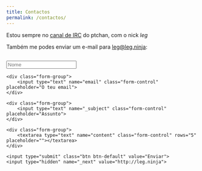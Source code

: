 ```yaml
---
title: Contactos
permalink: /contactos/
---
```


Estou sempre no [canal de IRC](/irc/) do ptchan, com o nick _leg_

Também me podes enviar um e-mail para [leg@leg.ninja](mailto:leg@leg.ninja):

<form action="https://formspree.io/leg@leg.ninja" method="POST" style="margin-top: 2em">
	<div class="form-group">
	    <input type="text" name="name" class="form-control" placeholder="Nome">
	</div>

	<div class="form-group">
	    <input type="text" name="email" class="form-control" placeholder="O teu email">
	</div>

	<div class="form-group">
	    <input type="text" name="_subject" class="form-control" placeholder="Assunto">
	</div>

	<div class="form-group">
	    <textarea type="text" name="content" class="form-control" rows="5" placeholder=""></textarea>
	</div>

	<input type="submit" class="btn btn-default" value="Enviar">
	<input type="hidden" name="_next" value="http://leg.ninja">
</form>
